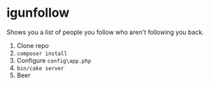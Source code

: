 # igunfollow
Shows you a list of people you follow who aren't following you back.

1. Clone repo
2. `composer install`
3. Configure `config\app.php`
4. `bin/cake server`
5. Beer
